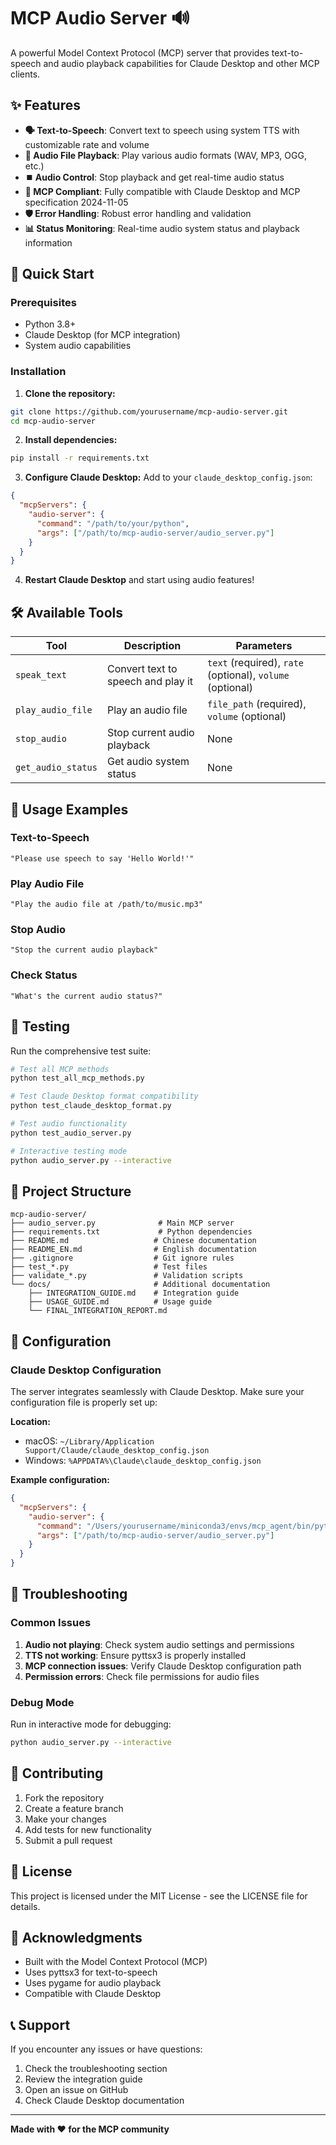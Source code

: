 # MCP Audio Server 🔊

A powerful Model Context Protocol (MCP) server that provides text-to-speech and audio playback capabilities for Claude Desktop and other MCP clients.

## ✨ Features

- **🗣️ Text-to-Speech**: Convert text to speech using system TTS with customizable rate and volume
- **🎵 Audio File Playback**: Play various audio formats (WAV, MP3, OGG, etc.)
- **⏹️ Audio Control**: Stop playback and get real-time audio status
- **🔌 MCP Compliant**: Fully compatible with Claude Desktop and MCP specification 2024-11-05
- **🛡️ Error Handling**: Robust error handling and validation
- **📊 Status Monitoring**: Real-time audio system status and playback information

## 🚀 Quick Start

### Prerequisites

- Python 3.8+
- Claude Desktop (for MCP integration)
- System audio capabilities

### Installation

1. **Clone the repository:**
```bash
git clone https://github.com/yourusername/mcp-audio-server.git
cd mcp-audio-server
```

2. **Install dependencies:**
```bash
pip install -r requirements.txt
```

3. **Configure Claude Desktop:**
Add to your `claude_desktop_config.json`:
```json
{
  "mcpServers": {
    "audio-server": {
      "command": "/path/to/your/python",
      "args": ["/path/to/mcp-audio-server/audio_server.py"]
    }
  }
}
```

4. **Restart Claude Desktop** and start using audio features!

## 🛠️ Available Tools

| Tool | Description | Parameters |
|------|-------------|------------|
| `speak_text` | Convert text to speech and play it | `text` (required), `rate` (optional), `volume` (optional) |
| `play_audio_file` | Play an audio file | `file_path` (required), `volume` (optional) |
| `stop_audio` | Stop current audio playback | None |
| `get_audio_status` | Get audio system status | None |

## 📖 Usage Examples

### Text-to-Speech
```
"Please use speech to say 'Hello World!'"
```

### Play Audio File
```
"Play the audio file at /path/to/music.mp3"
```

### Stop Audio
```
"Stop the current audio playback"
```

### Check Status
```
"What's the current audio status?"
```

## 🧪 Testing

Run the comprehensive test suite:
```bash
# Test all MCP methods
python test_all_mcp_methods.py

# Test Claude Desktop format compatibility
python test_claude_desktop_format.py

# Test audio functionality
python test_audio_server.py

# Interactive testing mode
python audio_server.py --interactive
```

## 📁 Project Structure

```
mcp-audio-server/
├── audio_server.py              # Main MCP server
├── requirements.txt             # Python dependencies
├── README.md                   # Chinese documentation
├── README_EN.md                # English documentation
├── .gitignore                  # Git ignore rules
├── test_*.py                   # Test files
├── validate_*.py               # Validation scripts
└── docs/                       # Additional documentation
    ├── INTEGRATION_GUIDE.md    # Integration guide
    ├── USAGE_GUIDE.md          # Usage guide
    └── FINAL_INTEGRATION_REPORT.md
```

## 🔧 Configuration

### Claude Desktop Configuration

The server integrates seamlessly with Claude Desktop. Make sure your configuration file is properly set up:

**Location:** 
- macOS: `~/Library/Application Support/Claude/claude_desktop_config.json`
- Windows: `%APPDATA%\Claude\claude_desktop_config.json`

**Example configuration:**
```json
{
  "mcpServers": {
    "audio-server": {
      "command": "/Users/yourusername/miniconda3/envs/mcp_agent/bin/python",
      "args": ["/path/to/mcp-audio-server/audio_server.py"]
    }
  }
}
```

## 🐛 Troubleshooting

### Common Issues

1. **Audio not playing**: Check system audio settings and permissions
2. **TTS not working**: Ensure pyttsx3 is properly installed
3. **MCP connection issues**: Verify Claude Desktop configuration path
4. **Permission errors**: Check file permissions for audio files

### Debug Mode

Run in interactive mode for debugging:
```bash
python audio_server.py --interactive
```

## 🤝 Contributing

1. Fork the repository
2. Create a feature branch
3. Make your changes
4. Add tests for new functionality
5. Submit a pull request

## 📄 License

This project is licensed under the MIT License - see the LICENSE file for details.

## 🙏 Acknowledgments

- Built with the Model Context Protocol (MCP)
- Uses pyttsx3 for text-to-speech
- Uses pygame for audio playback
- Compatible with Claude Desktop

## 📞 Support

If you encounter any issues or have questions:
1. Check the troubleshooting section
2. Review the integration guide
3. Open an issue on GitHub
4. Check Claude Desktop documentation

---

**Made with ❤️ for the MCP community**
